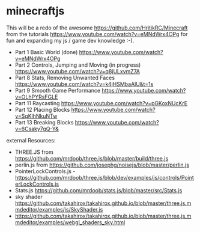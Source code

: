 # minecraftjs

This will be a redo of the awesome https://github.com/HritikRC/Minecraft from the tutorials https://www.youtube.com/watch?v=eMNdWrx4OPg for fun and expanding my js / game dev knowledge :-).

- Part 1 Basic World (done) https://www.youtube.com/watch?v=eMNdWrx4OPg
- Part 2 Controls, Jumping and Moving (in progress) https://www.youtube.com/watch?v=q8jULxvmZ7A
- Part 8 Stats, Removing Unwanted Faces https://www.youtube.com/watch?v=k4jHSMbaAlU&t=1s
- Part 9 Smooth Game Performance https://www.youtube.com/watch?v=OLhPYRsFGLE
- Part 11 Raycasting https://www.youtube.com/watch?v=pGKoxNUcKrE
- Part 12 Placing Blocks https://www.youtube.com/watch?v=SqKlhNkuNTw
- Part 13 Breaking Blocks https://www.youtube.com/watch?v=6Csaky7gQ-Y&

external Resources:
- THREE.JS from https://github.com/mrdoob/three.js/blob/master/build/three.js
- perlin.js from https://github.com/josephg/noisejs/blob/master/perlin.js
- PointerLockControls.js - https://github.com/mrdoob/three.js/blob/dev/examples/js/controls/PointerLockControls.js
- Stats.js https://github.com/mrdoob/stats.js/blob/master/src/Stats.js
- sky shader https://github.com/takahirox/takahirox.github.io/blob/master/three.js.mmdeditor/examples/js/SkyShader.js
- https://github.com/takahirox/takahirox.github.io/blob/master/three.js.mmdeditor/examples/webgl_shaders_sky.html
